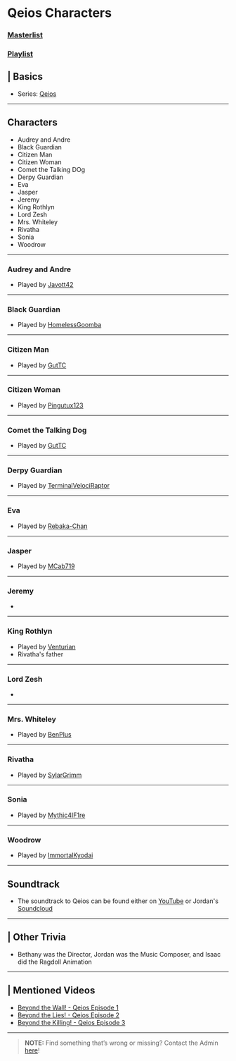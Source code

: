 # Qeios Characters
### [Masterlist]()
### [Playlist]()

## | Basics
- Series: [Qeios](6.Series/Qeios.md)

----

## Characters
- Audrey and Andre
- Black Guardian
- Citizen Man
- Citizen Woman
- Comet the Talking DOg
- Derpy Guardian
- Eva
- Jasper
- Jeremy
- King Rothlyn
- Lord Zesh
- Mrs. Whiteley
- Rivatha
- Sonia
- Woodrow

----

### Audrey and Andre
- Played by [Javott42](7.Family/Jessica-Javott42.md)

----

### Black Guardian
- Played by [HomelessGoomba](3.Siblings/3.4.Isaac-Frye-HomelessGoomba.md)

----

### Citizen Man
- Played by [GutTC](7.Family/Gut-GutTC.md)

----

### Citizen Woman
- Played by [Pingutux123](7.Family/Pingutux123.md)

----

### Comet the Talking Dog
- Played by [GutTC](7.Family/Gut-GutTC.md)

----

### Derpy Guardian
- Played by [TerminalVelociRaptor](7.Family/TerminalVelociRaptor.md)

----

### Eva
- Played by [Rebaka-Chan](7.Family/Rebecca-Rebaka-Chan.md)

----

### Jasper
- Played by [MCab719](7.Family/Michael-MCab719.md)

----

### Jeremy
- 

----

### King Rothlyn
- Played by [Venturian](3.Siblings/3.1.Jordan-Frye-Venturian.md)
- Rivatha's father

----

### Lord Zesh
- 

----

### Mrs. Whiteley
- Played by [BenPlus](7.Family/Ben-BenPlus.md)

----

### Rivatha
- Played by [SylarGrimm](7.Family/Sylar-SylarGrimm.md)

----

### Sonia
- Played by [Mythic4IF1re](7.Family/Mythic4IF1re.md)

----

### Woodrow
- Played by [ImmortalKyodai](3.Siblings/3.2.Cierra-Frye-ImmortalKyodai.md)

----

## Soundtrack
- The soundtrack to Qeios can be found either on [YouTube]() or Jordan's [Soundcloud](https://soundcloud.com/venturianmusic/sets/qeios)

----

## | Other Trivia  
- Bethany was the Director, Jordan was the Music Composer, and Isaac did the Ragdoll Animation

----

## | Mentioned Videos
- [Beyond the Wall! - Qeios Episode 1](https://www.youtube.com/watch?v=7x75F3d_2Bw)
- [Beyond the Lies! - Qeios Episode 2]()
- [Beyond the Killing! - Qeios Episode 3]()

----

> **NOTE:** Find something that’s wrong or missing? Contact the Admin [here](../chapter_2.md)!